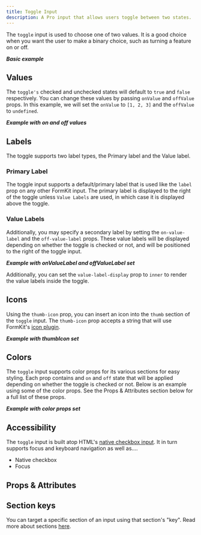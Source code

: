 ```yaml
---
title: Toggle Input
description: A Pro input that allows users toggle between two states.
---
```


<InputPageHero title="Toggle"></InputPageHero>

<!-- Installation  -->

The `toggle` input is used to choose one of two values. It is a good choice when you want the user to make a binary choice, such as turning a feature on or off.

<!-- Base Example -->

**_Basic example_**

## Values

The `toggle's` checked and unchecked states will default to `true` and `false` respectively. You can change these values by passing `onValue` and `offValue` props. In this example, we will set the `onValue` to `[1, 2, 3]` and the `offValue` to `undefined`.

**_Example with on and off values_**

## Labels

The toggle supports two label types, the Primary label and the Value label.

### Primary Label

The toggle input supports a default/primary label that is used like the `label` prop on any other FormKit input. The primary label is displayed to the right of the toggle unless `Value Labels` are used, in which case it is displayed above the toggle.

### Value Labels

Additionally, you may specify a secondary label by setting the `on-value-label` and the `off-value-label` props. These value labels will be displayed depending on whether the toggle is checked or not, and will be positioned to the right of the toggle input.

**_Example with onValueLabel and offValueLabel set_**

Additionally, you can set the `value-label-display` prop to `inner` to render the value labels inside the toggle.

## Icons

Using the `thumb-icon` prop, you can insert an icon into the `thumb` section of the `toggle` input. The `thumb-icon` prop accepts a string that will use FormKit's [icon plugin](/plugins/icons).

**_Example with thumbIcon set_**

## Colors

The `toggle` input supports color props for its various sections for easy styling. Each prop contains and `on` and `off` state that will be applied depending on whether the toggle is checked or not. Below is an example using some of the color props. See the Props & Attributes section below for a full list of these props.

**_Example with color props set_**

## Accessibility

The `toggle` input is built atop HTML's [native checkbox input](https://developer.mozilla.org/en-US/docs/Web/HTML/Element/input/checkbox). It in turn supports focus and keyboard navigation as well as....

- Native checkbox
- Focus

## Props & Attributes

<reference-table :without="['prefix-icon', 'suffix-icon']" input="rating" :data="[
{prop: 'off-value', type: 'any', default: 'false', description: 'The value when the toggle is unchecked.'},
{prop: 'on-value', type: 'any', default: 'true', description: 'The value when the toggle is checked.'},
{prop: 'off-value-label', type: 'String', default: 'undefined', description: 'The text of the Value label when the toggle is unchecked.'},
{prop: 'on-value-label', type: 'String', default: 'undefined', description: 'The text of the Value label when the toggle is checked.'},
{prop: 'value-label-display', type: 'String', default: 'undefined', description: 'The `on` and `off` value labels will always default to being displayed outside and to the right of the toggle. Other accepted values include `inner` to set the value labels inside of the toggle, and `hidden` which hides the value labels.'},
{prop: 'value-label-color-off', type: 'String', default: 'undefined', description: 'Used to set the color of the value label when the toggle is unchecked.'},
{prop: 'value-label-color-on', type: 'String', default: 'undefined', description: 'Used to set the color of the value label when the toggle is checked.'},
{prop: 'thumb-icon', type: 'String', default: 'undefined', description: 'This prop is used to set the icon that will be placed inside the thumb section.'},
{prop: 'thumb-color-off', type: 'String', default: 'undefined', description: 'Sets the background color of the thumb section when the toggle is unchecked.'},
{prop: 'thumb-color-on', type: 'String', default: 'undefined', description: 'Sets the background color of the thumb section when the toggle is checked.'},
{prop: 'icon-color-off', type: 'String', default: 'undefined', description: 'The color the icon should be set to when `toggle-icon` prop is set and the toggle is unchecked.'},
{prop: 'icon-color-on', type: 'String', default: 'undefined', description: 'The color the icon should be set to when `toggle-icon` prop is set and the toggle is checked.'},
{prop: 'track-color-off', type: 'String', default: 'undefined', description: 'Sets the background color of the `track` section when the toggle is unchecked.'},
{prop: 'track-color-on', type: 'String', default: 'undefined', description: 'Sets the background color of the `track` section when toggle is checked.'}]">
</reference-table>

## Section keys

You can target a specific section of an input using that section's "key". Read more about sections [here](/essentials/inputs#sections).

<div>
  <formkit-input-diagram />
</div>

<reference-table type="sectionKeys" primary="section-key" :without="[]">
</reference-table>
